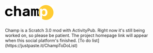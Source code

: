 <h1><picture>
  <source media="(prefers-color-scheme: dark)" srcset="https://raw.githubusercontent.com/Champ-Official/.github/f477cb4506458b09f72a75d2cb7dcd414339b823/Champ%20Logo%20(White).svg?token=ATRUOGKMLRWF5NJVPKSTDM3F7M7AG">
  <source media="(prefers-color-scheme: light)" srcset="https://raw.githubusercontent.com/Champ-Official/.github/f477cb4506458b09f72a75d2cb7dcd414339b823/Champ%20Logo%20(Black).svg?token=ATRUOGOZEWQX3PTVREDVLULF7M7CO">
  <img alt="Champ" src="https://github.com/Champ-Official/.github/blob/main/Champ%20Logo%20(Black).svg" height="50">
</picture></h1>
Champ is a Scratch 3.0 mod with ActivityPub.
Right now it's still being worked on, so please be patient. The project homepage link will appear when this social platform's finished.
[To do list](https://justpaste.it/ChampToDoList)
